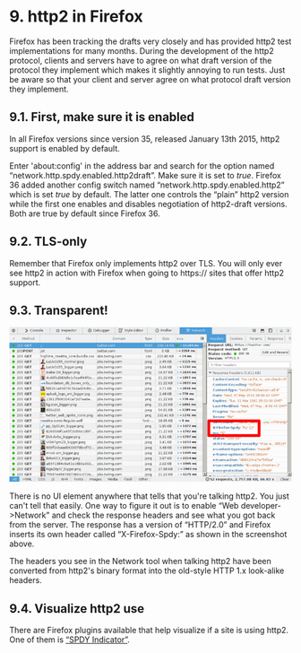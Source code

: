 # 9. http2 in Firefox

Firefox has been tracking the drafts very closely and has provided http2 test implementations for many months. During the development of the http2 protocol, clients and servers have to agree on what draft version of the protocol they implement which makes it slightly annoying to run tests. Just be aware so that your client and server agree on what protocol draft version they implement.

## 9.1. First, make sure it is enabled

In all Firefox versions since version 35, released January 13th 2015, http2 support is enabled by default.

Enter 'about:config' in the address bar and search for the option named “network.http.spdy.enabled.http2draft”. Make sure it is set to *true*. Firefox 36 added another config switch named “network.http.spdy.enabled.http2” which is set *true* by default. The latter one controls the “plain” http2 version while the first one enables and disables negotiation of http2-draft versions. Both are true by default since Firefox 36.

## 9.2. TLS-only

Remember that Firefox only implements http2 over TLS. You will only ever see http2 in action with Firefox when going to https:// sites that offer http2 support.

## 9.3. Transparent!

![transparent http2 use](https://raw.githubusercontent.com/bagder/http2-explained/master/images/firefox-screenshot.png)

There is no UI element anywhere that tells that you're talking http2. You just can't tell that easily. One way to figure it out is to enable “Web developer->Network” and check the response headers and see what you got back from the server. The response has a version of “HTTP/2.0” and Firefox inserts its own header called “X-Firefox-Spdy:” as shown in the screenshot above.

The headers you see in the Network tool when talking http2 have been converted from http2's binary format into the old-style HTTP 1.x look-alike headers.

## 9.4. Visualize http2 use

There are Firefox plugins available that help visualize if a site is using http2. One of them is [“SPDY Indicator”](https://addons.mozilla.org/en-US/firefox/addon/spdy-indicator/).
